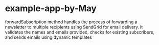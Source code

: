 # example-app-by-May
forwardSubscription method handles the process of forwarding a newsletter to multiple recipients using SendGrid for email delivery. It validates the names and emails provided, checks for existing subscribers, and sends emails using dynamic templates
